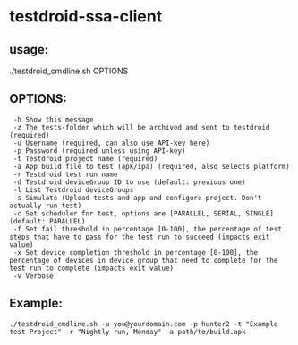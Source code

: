 # testdroid-ssa-client

## usage:
   ./testdroid_cmdline.sh OPTIONS
## OPTIONS:
	 -h	Show this message
	 -z	The tests-folder which will be archived and sent to testdroid (required)
	 -u	Username (required, can also use API-key here)
	 -p	Password (required unless using API-key)
	 -t	Testdroid project name (required)
	 -a	App build file to test (apk/ipa) (required, also selects platform)
	 -r	Testdroid test run name
	 -d	Testdroid deviceGroup ID to use (default: previous one)
	 -l	List Testdroid deviceGroups
	 -s	Simulate (Upload tests and app and configure project. Don't actually run test)
	 -c	Set scheduler for test, options are [PARALLEL, SERIAL, SINGLE] (default: PARALLEL)
	 -f	Set fail threshold in percentage [0-100], the percentage of test steps that have to pass for the test run to succeed (impacts exit value)
	 -x	Set device completion threshold in percentage [0-100], the percentage of devices in device group that need to complete for the test run to complete (impacts exit value)
	 -v	Verbose
## Example:
	./testdroid_cmdline.sh -u you@yourdomain.com -p hunter2 -t "Example test Project" -r "Nightly run, Monday" -a path/to/build.apk

